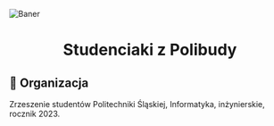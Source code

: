 ![Baner](https://i.imgur.com/EzQGce4.png)

<h1 align='center'>Studenciaki z Polibudy</a></h1><p align='center'>

## 📝 Organizacja

Zrzeszenie studentów Politechniki Śląskiej, Informatyka, inżynierskie, rocznik 2023. <br>
